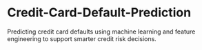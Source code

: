 # Credit-Card-Default-Prediction
Predicting credit card defaults using machine learning and feature engineering to support smarter credit risk decisions.
